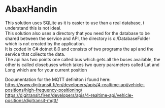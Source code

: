 # AbaxHandin
 
This solution uses SQLite as it is easier to use than a real database, i understand this is not ideal.  
This solution also uses a directory that you need for the database to be shared between the service and API, the directory is c:/DatabaseFolder which is not created by the application.  
It is coded in C# dotnet 8.0 and consists of two programs the api and the service that collects the data.  
The api has two points one called bus which gets all the buses available, the other is called closebuses which takes two query parameters called Lat and Long which are for your current position  

Documentation for the MQTT definiton i found here:  
https://www.digitransit.fi/en/developers/apis/4-realtime-api/vehicle-positions/high-frequency-positioning/  
https://digitransit.fi/en/developers/apis/4-realtime-api/vehicle-positions/digitransit-mqtt/

